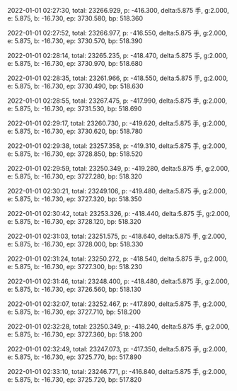 2022-01-01 02:27:30, total: 23266.929, p: -416.300, delta:5.875 手, g:2.000, e: 5.875, b: -16.730, ep: 3730.580, bp: 518.360

2022-01-01 02:27:52, total: 23266.977, p: -416.550, delta:5.875 手, g:2.000, e: 5.875, b: -16.730, ep: 3730.570, bp: 518.390

2022-01-01 02:28:14, total: 23265.235, p: -418.470, delta:5.875 手, g:2.000, e: 5.875, b: -16.730, ep: 3730.970, bp: 518.680

2022-01-01 02:28:35, total: 23261.966, p: -418.550, delta:5.875 手, g:2.000, e: 5.875, b: -16.730, ep: 3730.490, bp: 518.630

2022-01-01 02:28:55, total: 23267.475, p: -417.990, delta:5.875 手, g:2.000, e: 5.875, b: -16.730, ep: 3731.530, bp: 518.690

2022-01-01 02:29:17, total: 23260.730, p: -419.620, delta:5.875 手, g:2.000, e: 5.875, b: -16.730, ep: 3730.620, bp: 518.780

2022-01-01 02:29:38, total: 23257.358, p: -419.310, delta:5.875 手, g:2.000, e: 5.875, b: -16.730, ep: 3728.850, bp: 518.520

2022-01-01 02:29:59, total: 23250.349, p: -419.280, delta:5.875 手, g:2.000, e: 5.875, b: -16.730, ep: 3727.280, bp: 518.320

2022-01-01 02:30:21, total: 23249.106, p: -419.480, delta:5.875 手, g:2.000, e: 5.875, b: -16.730, ep: 3727.320, bp: 518.350

2022-01-01 02:30:42, total: 23253.326, p: -418.440, delta:5.875 手, g:2.000, e: 5.875, b: -16.730, ep: 3728.120, bp: 518.320

2022-01-01 02:31:03, total: 23251.575, p: -418.640, delta:5.875 手, g:2.000, e: 5.875, b: -16.730, ep: 3728.000, bp: 518.330

2022-01-01 02:31:24, total: 23250.272, p: -418.540, delta:5.875 手, g:2.000, e: 5.875, b: -16.730, ep: 3727.300, bp: 518.230

2022-01-01 02:31:46, total: 23248.400, p: -418.480, delta:5.875 手, g:2.000, e: 5.875, b: -16.730, ep: 3726.560, bp: 518.130

2022-01-01 02:32:07, total: 23252.467, p: -417.890, delta:5.875 手, g:2.000, e: 5.875, b: -16.730, ep: 3727.710, bp: 518.200

2022-01-01 02:32:28, total: 23250.349, p: -418.240, delta:5.875 手, g:2.000, e: 5.875, b: -16.730, ep: 3727.360, bp: 518.200

2022-01-01 02:32:49, total: 23247.073, p: -417.350, delta:5.875 手, g:2.000, e: 5.875, b: -16.730, ep: 3725.770, bp: 517.890

2022-01-01 02:33:10, total: 23246.771, p: -416.840, delta:5.875 手, g:2.000, e: 5.875, b: -16.730, ep: 3725.720, bp: 517.820